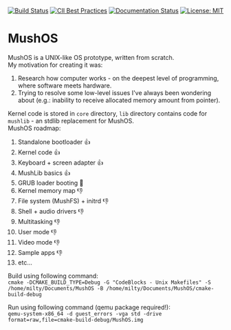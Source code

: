 [![Build Status](https://travis-ci.org/MilesArtemius/MushOS.svg?branch=master)](https://travis-ci.org/MilesArtemius/MushOS)
[![CII Best Practices](https://bestpractices.coreinfrastructure.org/projects/4018/badge)](https://bestpractices.coreinfrastructure.org/projects/4018)
[![Documentation Status](https://readthedocs.org/projects/mushos/badge/?version=latest)](https://mushos.readthedocs.io/en/latest/?badge=latest)
[![License: MIT](https://img.shields.io/badge/License-MIT-yellow.svg)](https://opensource.org/licenses/MIT)

# MushOS
MushOS is a UNIX-like OS prototype, written from scratch.  
My motivation for creating it was:
1. Research how computer works - on the deepest level of programming, where software meets hardware.
2. Trying to resolve some low-level issues I've always been wondering about (e.g.: inability to receive allocated memory amount from pointer).

Kernel code is stored in `core` directory, `lib` directory contains code for `mushlib` - an stdlib replacement for MushOS.  
MushOS roadmap:
1. Standalone bootloader 👍
2. Kernel code 👍
3. Keyboard + screen adapter 👍
4. MushLib basics 👍
5. GRUB loader booting 🤙
6. Kernel memory map 👎
7. File system (MushFS) + initrd 👎
8. Shell + audio drivers 👎
9. Multitasking 👎
10. User mode 👎
11. Video mode 👎
12. Sample apps 👎
13. etc...

Build using following command:  
`cmake -DCMAKE_BUILD_TYPE=Debug -G "CodeBlocks - Unix Makefiles" -S /home/milty/Documents/MushOS -B /home/milty/Documents/MushOS/cmake-build-debug`

Run using following command (qemu package required!):  
`qemu-system-x86_64 -d guest_errors -vga std -drive format=raw,file=cmake-build-debug/MushOS.img`
